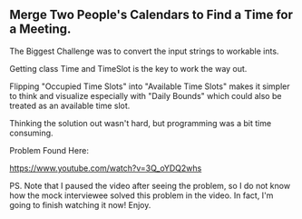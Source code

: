 ## Merge Two People's Calendars to Find a Time for a Meeting.

The Biggest Challenge was to convert the input strings to workable ints.

Getting class Time and TimeSlot is the key to work the way out.

Flipping "Occupied Time Slots" into "Available Time Slots" makes it simpler to think and visualize
especially with "Daily Bounds" which could also be treated as an available time slot.

Thinking the solution out wasn't hard, but programming was a bit time consuming.


Problem Found Here:

https://www.youtube.com/watch?v=3Q_oYDQ2whs

PS. Note that I paused the video after seeing the problem, so I do not know how the mock interviewee solved this problem in the video. In fact, I'm going to finish watching it now! Enjoy.
